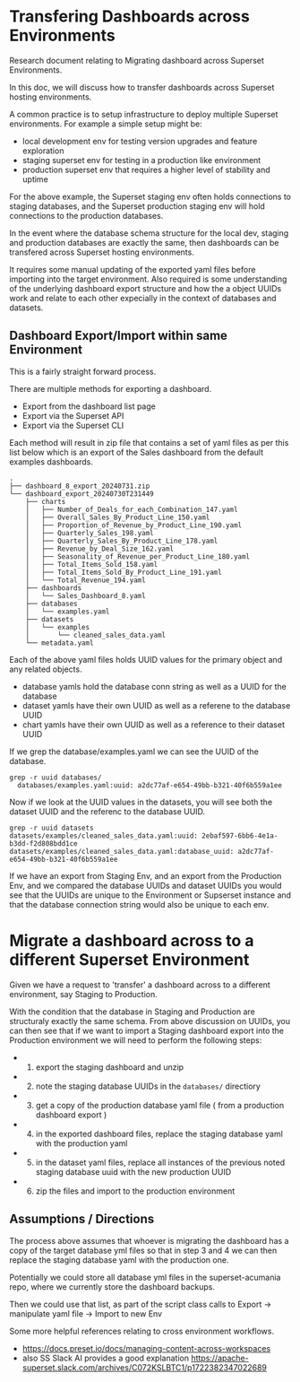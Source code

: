 # Transfering Dashboards across Environments

Research document relating to Migrating dashboard across Superset Environments.

In this doc, we will discuss how to transfer dashboards across Superset hosting environments.

A common practice is to setup infrastructure to deploy multiple Superset environments. For example a simple setup might be:
- local development env for testing version upgrades and feature exploration
- staging superset env for testing in a production like environment
- production superset env that requires a higher level of stability and uptime

For the above example, the Superset staging env often holds connections to staging databases, and the Superset production staging env will hold connections to the production databases.

In the event where the database schema structure for the local dev, staging and production databases are exactly the same, then dashboards can be transfered across Superset hosting environments.

It requires some manual updating of the exported yaml files before importing into the target environment.  Also required is some understanding of the underlying dashboard export structure and how the a object UUIDs work and relate to each other expecially in the context of databases and datasets.


## Dashboard Export/Import within same Environment

This is a fairly straight forward process.

There are multiple methods for exporting a dashboard.
- Export from the dashboard list page
- Export via the Superset API
- Export via the Superset CLI

Each method will result in zip file that contains a set of yaml files as per this list below which is an export of the Sales dashboard from the default examples dashboards.

```
.
├── dashboard_8_export_20240731.zip
└── dashboard_export_20240730T231449
    ├── charts
    │   ├── Number_of_Deals_for_each_Combination_147.yaml
    │   ├── Overall_Sales_By_Product_Line_150.yaml
    │   ├── Proportion_of_Revenue_by_Product_Line_190.yaml
    │   ├── Quarterly_Sales_198.yaml
    │   ├── Quarterly_Sales_By_Product_Line_178.yaml
    │   ├── Revenue_by_Deal_Size_162.yaml
    │   ├── Seasonality_of_Revenue_per_Product_Line_180.yaml
    │   ├── Total_Items_Sold_158.yaml
    │   ├── Total_Items_Sold_By_Product_Line_191.yaml
    │   └── Total_Revenue_194.yaml
    ├── dashboards
    │   └── Sales_Dashboard_8.yaml
    ├── databases
    │   └── examples.yaml
    ├── datasets
    │   └── examples
    │       └── cleaned_sales_data.yaml
    └── metadata.yaml
```

Each of the above yaml files holds UUID values for the primary object and any related objects.

- database yamls hold the database conn string as well as a UUID for the database
- dataset yamls have their own UUID as well as a referene to the database UUID
- chart yamls have their own UUID as well as a reference to their dataset UUID

If we grep the database/examples.yaml we can see the UUID of the database.

```
grep -r uuid databases/
  databases/examples.yaml:uuid: a2dc77af-e654-49bb-b321-40f6b559a1ee

```

Now if we look at the UUID values in the datasets, you will see both the dataset UUID and the referenc to the database UUID.

```
grep -r uuid datasets
datasets/examples/cleaned_sales_data.yaml:uuid: 2ebaf597-6bb6-4e1a-b3dd-f2d808bdd1ce
datasets/examples/cleaned_sales_data.yaml:database_uuid: a2dc77af-e654-49bb-b321-40f6b559a1ee
```

If we have an export from Staging Env, and an export from the Production Env, and we compared the database UUIDs and dataset UUIDs you would see that the UUIDs are unique to the Environment or Supserset instance and that the database connection string would also be unique to each env.

# Migrate a dashboard across to a different Superset Environment

Given we have a request to 'transfer' a dashboard across to a different environment, say Staging to Production.

With the condition that the database in Staging and Production are structuraly exactly the same schema.  From above discussion on UUIDs, you can then see that if we want to import a Staging dashboard export into the Production environment we will need to perform the following steps:

- 1. export the staging dashboard and unzip
- 2. note the staging database UUIDs in the `databases/` directiory
- 3. get a copy of the production database yaml file ( from a production dashboard export )
- 4. in the exported dashboard files, replace the staging database yaml with the production yaml
- 5. in the dataset yaml files, replace all instances of the previous noted staging database uuid with the new production UUID
- 6. zip the files and import to the production environment

## Assumptions / Directions

The process above assumes that whoever is migrating the dashboard has a copy of the target database yml files so that
in step 3 and 4 we can then replace the staging database yaml with the production one.

Potentially we could store all database yml files in the superset-acumania repo, where we currently store the dashboard backups.

Then we could use that list, as part of the script class calls to Export -> manipulate yaml file -> Import to new Env

Some more helpful references relating to cross environment workflows.

- https://docs.preset.io/docs/managing-content-across-workspaces
- also SS Slack AI provides a good explanation https://apache-superset.slack.com/archives/C072KSLBTC1/p1722382347022689

